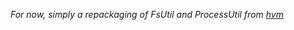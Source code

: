_For now, simply a repackaging of FsUtil and ProcessUtil from [hvm](https://github.com/jasononeil/hvm)_

